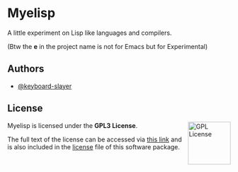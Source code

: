 
# Myelisp

A little experiment on Lisp like languages and compilers. 

(Btw the **e** in the project name is not for Emacs but for Experimental)


## Authors

- [@keyboard-slayer](https://www.github.com/keyboard-slayer)


## License

<a href="https://opensource.org/licenses/gpl-3.0.html">
  <img align="right" height="96" alt="GPL License" src="https://www.gnu.org/graphics/gplv3-with-text-136x68.png" />
</a>

Myelisp is licensed under the **GPL3 License**.

The full text of the license can be accessed via [this link](https://opensource.org/licenses/gpl-3.0.html) and is also included in the [license](LICENSE) file of this software package.